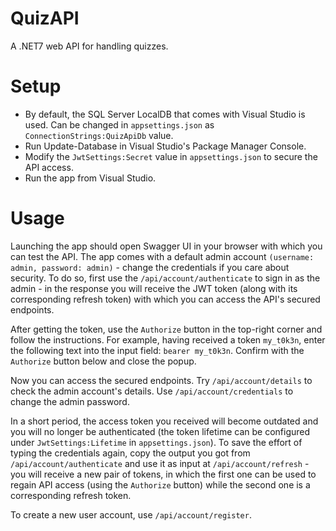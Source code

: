 # QuizAPI
A .NET7 web API for handling quizzes.

# Setup
- By default, the SQL Server LocalDB that comes with Visual Studio is used. Can be changed in `appsettings.json` as `ConnectionStrings:QuizApiDb` value.
- Run Update-Database in Visual Studio's Package Manager Console.
- Modify the `JwtSettings:Secret` value in `appsettings.json` to secure the API access.
- Run the app from Visual Studio.

# Usage
Launching the app should open Swagger UI in your browser with which you can test the API. The app comes with a default admin account `(username: admin, password: admin)` - change the credentials if you care about security. To do so, first use the `/api/account/authenticate` to sign in as the admin - in the response you will receive the JWT token (along with its corresponding refresh token) with which you can access the API's secured endpoints.

After getting the token, use the `Authorize` button in the top-right corner and follow the instructions. For example, having received a token `my_t0k3n`, enter the following text into the input field: `bearer my_t0k3n`. Confirm with the `Authorize` button below and close the popup.

Now you can access the secured endpoints. Try `/api/account/details` to check the admin account's details. Use `/api/account/credentials` to change the admin password.

In a short period, the access token you received will become outdated and you will no longer be authenticated (the token lifetime can be configured under `JwtSettings:Lifetime` in `appsettings.json`). To save the effort of typing the credentials again, copy the output you got from `/api/account/authenticate` and use it as input at `/api/account/refresh` - you will receive a new pair of tokens, in which the first one can be used to regain API access (using the `Authorize` button) while the second one is a corresponding refresh token.

To create a new user account, use `/api/account/register`.
